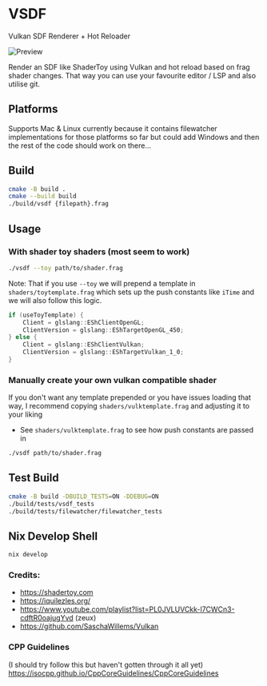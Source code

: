 # VSDF
Vulkan SDF Renderer + Hot Reloader

![Preview](https://i.imgur.com/88KG4NL.gif)

Render an SDF like ShaderToy using Vulkan and hot reload based on frag shader changes.
That way you can use your favourite editor / LSP and also utilise git.

## Platforms
Supports Mac & Linux currently because it contains filewatcher implementations for those platforms so far but could add Windows and then the rest of the code should work on there...

## Build
```sh
cmake -B build .
cmake --build build
./build/vsdf {filepath}.frag
```

## Usage
### With shader toy shaders (most seem to work)
```sh
./vsdf --toy path/to/shader.frag
```

Note: That if you use `--toy` we will prepend a template in
`shaders/toytemplate.frag` which sets up the push constants
like `iTime` and we will also follow this logic.

```cpp
if (useToyTemplate) {
    Client = glslang::EShClientOpenGL;
    ClientVersion = glslang::EShTargetOpenGL_450;
} else {
    Client = glslang::EShClientVulkan;
    ClientVersion = glslang::EShTargetVulkan_1_0;
}
```

### Manually create your own vulkan compatible shader
If you don't want any template prepended or you have issues
loading that way, I recommend copying `shaders/vulktemplate.frag`
and adjusting it to your liking

- See `shaders/vulktemplate.frag` to see how push constants
  are passed in
```sh
./vsdf path/to/shader.frag
```

## Test Build
```sh
cmake -B build -DBUILD_TESTS=ON -DDEBUG=ON
./build/tests/vsdf_tests
./build/tests/filewatcher/filewatcher_tests
```

## Nix Develop Shell
```sh
nix develop
```

### Credits:
- https://shadertoy.com
- https://iquilezles.org/
- https://www.youtube.com/playlist?list=PL0JVLUVCkk-l7CWCn3-cdftR0oajugYvd (zeux)
- https://github.com/SaschaWillems/Vulkan

### CPP Guidelines
(I should try follow this but haven't gotten through it all yet)
https://isocpp.github.io/CppCoreGuidelines/CppCoreGuidelines
